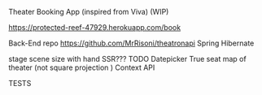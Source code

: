 

Theater Booking App (inspired from Viva) (WIP)

https://protected-reef-47929.herokuapp.com/book



Back-End repo https://github.com/MrRisoni/theatronapi
Spring Hibernate


stage scene size with hand
SSR???
TODO 
Datepicker
True seat map of theater (not square projection )
Context API

TESTS
